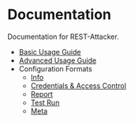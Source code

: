 # Documentation

Documentation for REST-Attacker.

- [Basic Usage Guide](/doc/guides/basic_usage.md)
- [Advanced Usage Guide](/doc/guides/advanced_usage.md)
- Configuration Formats
    - [Info](/doc/formats/info.md)
    - [Credentials & Access Control](/doc/formats/auth.md)
    - [Report](/doc/formats/report.md)
    - [Test Run](/doc/formats/run.md)
    - [Meta](/doc/formats/meta.md)
